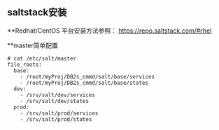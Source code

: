 ## saltstack安装

**Redhat/CentOS 平台安装方法参照：
  https://repo.saltstack.com/#rhel

**master简单配置

```
# cat /etc/salt/master
file_roots:
  base:
    - /root/myProj/DB2s_cmmd/salt/base/services
    - /root/myProj/DB2s_cmmd/salt/base/states
  dev:
    - /srv/salt/dev/services
    - /srv/salt/dev/states
  prod:
    - /srv/salt/prod/services
    - /srv/salt/prod/states
```


